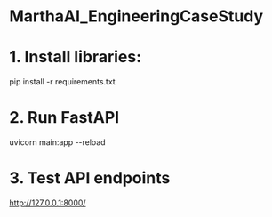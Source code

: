 # MarthaAI_EngineeringCaseStudy
# 1. Install libraries:
pip install -r requirements.txt
# 2. Run FastAPI
uvicorn main:app --reload
# 3. Test API endpoints
http://127.0.0.1:8000/

